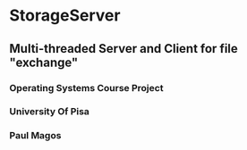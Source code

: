 # StorageServer

## Multi-threaded Server and Client for file "exchange"
### Operating Systems Course Project
### University Of Pisa
### Paul Magos
